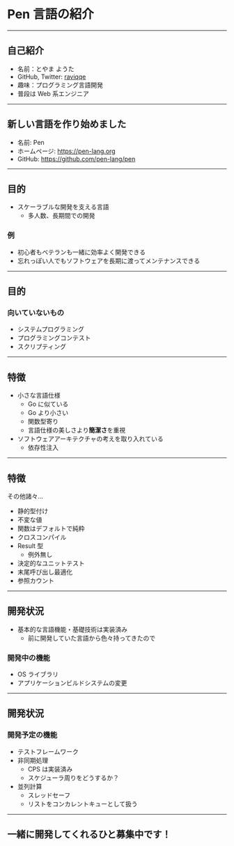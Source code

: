 # Pen 言語の紹介

---

## 自己紹介

- 名前：とやま ようた
- GitHub, Twitter: [raviqqe](https://github.com/raviqqe)
- 趣味：プログラミング言語開発
- 普段は Web 系エンジニア

---

## 新しい言語を作り始めました

- 名前: Pen
- ホームページ: https://pen-lang.org
- GitHub: https://github.com/pen-lang/pen

---

## 目的

- スケーラブルな開発を支える言語
  - 多人数、長期間での開発

### 例

- 初心者もベテランも一緒に効率よく開発できる
- 忘れっぽい人でもソフトウェアを長期に渡ってメンテナンスできる

---

## 目的

### 向いていないもの

- システムプログラミング
- プログラミングコンテスト
- スクリプティング

---

## 特徴

- 小さな言語仕様
  - Go に似ている
  - Go より小さい
  - 関数型寄り
  - 言語仕様の美しさより**簡潔さ**を重視
- ソフトウェアアーキテクチャの考えを取り入れている
  - 依存性注入

---

## 特徴

その他諸々...

- 静的型付け
- 不変な値
- 関数はデフォルトで純粋
- クロスコンパイル
- Result 型
  - 例外無し
- 決定的なユニットテスト
- 末尾呼び出し最適化
- 参照カウント

---

## 開発状況

- 基本的な言語機能・基礎技術は実装済み
  - 前に開発していた言語から色々持ってきたので

### 開発中の機能

- OS ライブラリ
- アプリケーションビルドシステムの変更

---

## 開発状況

### 開発予定の機能

- テストフレームワーク
- 非同期処理
  - CPS は実装済み
  - スケジューラ周りをどうするか？
- 並列計算
  - スレッドセーフ
  - リストをコンカレントキューとして扱う

---

## 一緒に開発してくれるひと募集中です！
